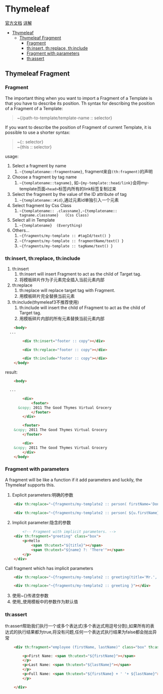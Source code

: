 # Thymeleaf

[官方文档](https://www.thymeleaf.org/documentation.html)
[详解](https://o7planning.org/en/12345/thymeleaf)


- [Thymeleaf](#thymeleaf)
  - [Thymeleaf Fragment](#thymeleaf-fragment)
    - [Fragment](#fragment)
    - [th:insert, th:replace, th:include](#thinsert-threplace-thinclude)
    - [Fragment with parameters](#fragment-with-parameters)
    - [th:assert](#thassert)


## Thymeleaf Fragment

### Fragment

The important thing when you want to import a  Fragment of a  Template is that you have to describe its position.
Th syntax for describing the position of a Fragment of a  Template:
> ~{/path-to-template/template-name :: selector}  

If you want to describe the position of Fragment of current  Template, it is possible to use a shorter syntax:

> ~{:: selector}  
> ~{this :: selector}  

usage:
1. Select a  fragment by name
   1. `~{templatename::fragmentname}`, fragment来自`(th:fragment)`的声明
2. Choose a  fragment by tag name
   1. `~{templatename::tagname}`, 如`~{my-template::head/link}`会将my-template页面``<head>``标签内所有的link标签复制过来
3. Select the  fragment by the value of the ID attribute of tag
   1. `~{templatename::#id}`,通过元素id单独引入一个元素
4. Select  fragment by  Css Class
   1. `~{templatename:: .classname},~{templatename:: tagname.classname}   (Css Class)`
5. Select all in  Template
   1. `~{templatename}  (Everything)`   
6. Others...
   1. `~{fragments/my-template :: #tagId/text() }` 
   2. `~{fragments/my-template :: fragmentName/text() }`
   3. `~{fragments/my-template :: tagName/text() }`

### th:insert, th:replace, th:include

1. th:insert
   1. th:insert will insert Fragment to act as the child of Target tag.
   2. 将模板碎片作为子元素完全插入当前元素内部
2. th:replace
   1. th:replace will replace target tag with Fragment.
   2. 用模板碎片完全替换当前元素
3. th:include(thymeleaf3不推荐使用)
   1. th:include will insert the child of Fragment to act as the child of Target tag.
   2. 用模板碎片内部的所有元素替换当前元素内部

```html
    <body>
  ...

        <div th:insert="footer :: copy"></div>

        <div th:replace="footer :: copy"></div>

        <div th:include="footer :: copy"></div>
    </body>
```
result:
```html
    <body>

  ...

        <div>
            <footer>
      &copy; 2011 The Good Thymes Virtual Grocery
            </footer>
        </div>

        <footer>
    &copy; 2011 The Good Thymes Virtual Grocery
        </footer>

        <div>
    &copy; 2011 The Good Thymes Virtual Grocery
        </div>
    </body>
```

### Fragment with parameters

A fragment will be like a function if it add parameters and luckily, the  Thymeleaf supports this.

1. Explicit parameters:明确的参数
```html
    <div th:replace="~{fragments/my-template2 :: person( firstName='Donald', lastName= 'Trump') }"></div>

    <div th:replace="~{fragments/my-template2 :: person( ${u.firstName}, ${u.lastName}) }"></div>
```
2. Implicit parameter:隐含的参数
```html
        <!-- Fragment with implicit parameters. -->
    <div th:fragment="greeting" class="box">
        <p>Hello
            <span th:utext="${title}"></span>
            <span th:utext="${name} ?: 'There'"></span>
        </p>
    </div>
```
Call  fragment which has implicit parameters
```html
    <div th:replace="~{fragments/my-template2 :: greeting(title='Mr.', name = 'Tom') }"></div>

    <div th:replace="~{fragments/my-template2 :: greeting }"></div> 
```
3. 使用~{}传递空参数
4. 使用_使用模板中的参数作为默认值

### th:assert

th:assert帮助我们执行一个或多个表达式(多个表达式用逗号分割),如果所有的表达式的执行结果都为true,将没有问题,任何一个表达式执行结果为false都会抛出异常

```html
    <div th:fragment="employee (firstName, lastName)" class="box" th:assert= "${!#strings.isEmpty(firstName)}, ${!#strings.isEmpty(lastName)}">

        <p>First Name: <span th:utext="${firstName}"></span>
        </p>
        <p>Last Name: <span th:utext="${lastName}"></span>
        </p>
        <p>Full Name: <span th:utext="${firstName} + ' '+ ${lastName}"></span>
        </p>

    </div>
```
